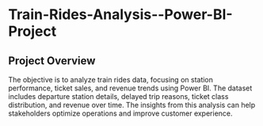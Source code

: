 # Train-Rides-Analysis--Power-BI-Project
## Project Overview
The objective is to analyze train rides data, focusing on station performance, ticket sales, and revenue trends using Power BI.
The dataset includes departure station details, delayed trip reasons, ticket class distribution, and revenue over time. The insights from this analysis can help stakeholders optimize operations and improve customer experience.
